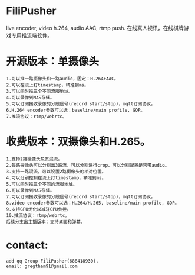 # FiliPusher
live encoder, video h.264, audio AAC, rtmp push. 在线真人视讯，在线棋牌游戏专用推流端软件。

# 开源版本：单摄像头
	1.可以推一路摄像头和一路audio，固定：H.264+AAC。
	2.可以在流上打timestamp，精准到ms。 
	3.可以同时推三个不同流服地址。
	4.可以录像到NAS存储。
	5.可以订阅接收录像的分段信号(record start/stop)，mqtt订阅协议。
	6.H.264 encoder参数可以选：baseline/main profile, GOP。
	7.推流协议：rtmp/webrtc。

# 收费版本：双摄像头和H.265。
	1.支持2路摄像头及其混流。
	2.每路摄像头可以分别出3路流，可以分别进行crop，可以分别配置是否带audio。
	3.支持一路混流，可以设置2路摄像头的相对位置。
	4.可以分别控制在流上打timestamp，精准到ms。 
	5.可以同时推三个不同的流服地址。
	6.可以录像到NAS存储。
	7.可以订阅接收录像的分段信号(record start/stop)，mqtt订阅协议。
	8.video encoder参数可以选：H.264/H.265, baseline/main profile, GOP。
	9.支持GPU优化以减轻CPU负担。
	10.推流协议：rtmp/webrtc。
	后续分支出主播版本：支持桌面和弹幕。

# contact:
	add qq Group FiliPusher(688418930).
	email: gregtham91@gmail.com
